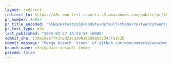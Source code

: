 ```yaml
---
layout: redirect
redirect_to: https://a8c-woo-test-reports.s3.amazonaws.com/public/pr/45937/e2e/index.html
pr_number: 45937
pr_title_encoded: "%5Be2e+tests%5D+Update+default+theme+to+twentytwentythree"
pr_test_type: e2e
last_published: "2024-03-27 14:59:54 +0000"
commit_sha: 130a1021ff43c2d2aca30018589ad32d4cfa1c2b
commit_message: "Merge branch 'trunk' of github.com:woocommerce/woocommerce into e2e/u…"
branch_name: e2e/update-default-theme
passed: false
---
```

